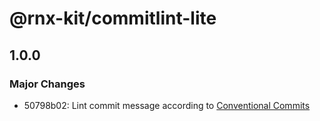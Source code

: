 # @rnx-kit/commitlint-lite

## 1.0.0

### Major Changes

- 50798b02: Lint commit message according to [Conventional Commits](https://www.conventionalcommits.org/en/v1.0.0/)
